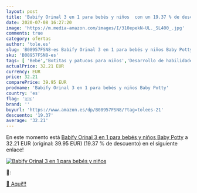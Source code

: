```yaml
---
layout: post
title: 'Babify Orinal 3 en 1 para bebés y niños  con un 19.37 % de descuento'
date: 2020-07-08 16:27:20
image: 'https://m.media-amazon.com/images/I/310epekN-UL._SL400_.jpg'
comments: true
category: ofertas
author: 'tole.es'
slug: 'B08957FSN8-es Babify Orinal 3 en 1 para bebés y niños Baby Potty'
sku: 'B08957FSN8-es'
tags: [ 'Bebé','Botitas y patucos para niños','Desarrollo de habilidades motoras','Juguetes','Juguetes para Bebés y primera infancia','Juguetes para apilar y encajar','Juguetes y juegos','Lactancia y alimentación','Recipientes para comida','Zapatos','Zapatos para bebés','Zapatos para niños','Zapatos y complementos','babify','bebés', ]
actualPrice: 32.21 EUR
currency: EUR
price: 32.21
comparePrice: 39.95 EUR
prodname: 'Babify Orinal 3 en 1 para bebés y niños Baby Potty'
country: 'es'
flag: '🇪🇸'
brand: ''
buyurl: 'https://www.amazon.es/dp/B08957FSN8/?tag=tolees-21'
descuento: '19.37'
average: '32.21'
---
```


En este momento está [Babify Orinal 3 en 1 para bebés y niños Baby Potty](https://www.amazon.es/dp/B08957FSN8/?tag=tolees-21) a 32.21 EUR (original: 39.95 EUR) (19.37 %  de descuento) en el siguiente enlace!

[![Babify Orinal 3 en 1 para bebés y niños ](https://m.media-amazon.com/images/I/310epekN-UL._SL400_.jpg)](https://www.amazon.es/dp/B08957FSN8/?tag=tolees-21)

🔎:


[🛒 Aquí!!!](https://www.amazon.es/dp/B08957FSN8/?tag=tolees-21)
